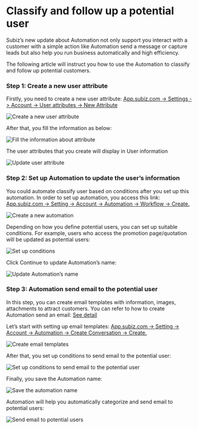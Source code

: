 # Classify and follow up a potential user

​Subiz’s new update about Automation not only support you interact with a customer with a simple action like Automation send a message or capture leads but also help you run business automatically and high efficiency. 

The following article will instruct you how to use the Automation to classify and follow up potential customers.

### Step 1: Create a new user attribute 

Firstly, you need to create a new user attribute: [App.subiz.com -&gt; Settings -&gt; Account -&gt; User attributes -&gt; New Attribute](https://app.subiz.com/settings/user-attributes#)

![Create a new user attribute](../../../.gitbook/assets/tao-truong-du-lieu-moi.png)

After that, you fill the information as below: 

![ Fill the information about attribute](../../../.gitbook/assets/tao-truong-du-lieu-moi1.png)

The user attributes that you create will display in User information

![Update user attribute](../../../.gitbook/assets/thong-tin-kh.png)

### Step 2: Set up Automation to update the user’s information 

You could automate classify user based on conditions after you set up this automation. In order to set up automation, you access this link: [App.subiz.com -&gt; Setting -&gt; Account -&gt; Automation -&gt; Workflow -&gt; Create. ](https://app.subiz.com/settings/automation-workflow)

![Create a new automation](../../../.gitbook/assets/automation-cap-nhat-thong-tin-khach-hang-tiem-nang.png)

Depending on how you define potential users, you can set up suitable conditions. For example, users who access the promotion page/quotation will be updated as potential users: 

![Set up conditions](../../../.gitbook/assets/dk-automation.png)

Click Continue to update Automation’s name:

![Update Automation&#x2019;s name](../../../.gitbook/assets/luu-ten-automation.png)

### Step 3: Automation send email to the potential user 

In this step, you can create email templates with information, images, attachments to attract customers. You can refer to how to create Automation send an email: [See detail ](https://help-en.subiz.com/optimise-the-use-of-subiz/how-to-enhance-interactions/some-common-automations/untitled-3)

Let’s start with setting up email templates: [App.subiz.com -&gt; Setting -&gt; Account -&gt; Automation -&gt; Create Conversation -&gt; Create. ](https://app.subiz.com/settings/automations/add-conversation)

![Create email templates](../../../.gitbook/assets/noi-dung-email-km.png)

After that, you set up conditions to send email to the potential user:

![Set up conditions to send email to the potential user](../../../.gitbook/assets/dk-automation-gui-email-cho-khach-hang-tiem-nang.png)

Finally, you save the Automation name: 

![Save the automation name](../../../.gitbook/assets/luu-ten-automation1.png)

Automation will help you automatically categorize and send email to potential users:

![Send email to potential users](../../../.gitbook/assets/email-km.png)

